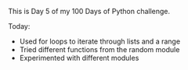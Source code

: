 This is Day 5 of my 100 Days of Python challenge.



Today:



* Used for loops to iterate through lists and a range
* Tried different functions from the random module
* Experimented with different modules
